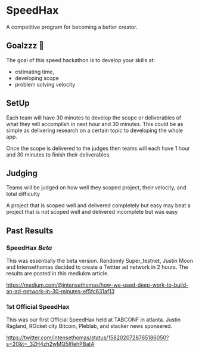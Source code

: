 # SpeedHax
A competitive program for becoming a better creator. 

## Goalzzz 

The goal of this speed hackathon is to develop your skills at:
- estimating time, 
- developing scope 
- problem solving velocity


## SetUp

Each team will have 30 minutes to develop the scope or deliverables of what they will accomplish in next hour and 30 minutes. This could be as simple as delivering research on a certain topic to developing the whole app.

Once the scope is delivered to the judges then teams will each have 1 hour and 30 minutes to finish their deliverables.

## Judging

Teams will be judged on how well they scoped project, their velocity, and total difficulty

A project that is scoped well and delivered completely but easy may beat a project that is not scoped well and delivered incomplete but was easy

## Past Results

### SpeedHax *Beta* 
   
This was essentially the beta version.  Randomly Super_testnet, Justin Moon and Intensethomas decided to create a Twitter ad network in 2 hours. The results are posted in this mediukm article.

https://medium.com/@intensethomas/how-we-used-deep-work-to-build-an-ad-network-in-30-minutes-ef5fc631af13

### 1st Official SpeedHax

This was our first Official SpeedHax held at TABCONF in atlanta. Justin Ragland,  ROcket city Bitcoin, Pleblab, and stacker news sponsered.

https://twitter.com/intensethomas/status/1582020728765186050?s=20&t=_3ZH4zh2wMQ5IfIehPBatA
  
